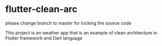 # flutter-clean-arc
please change branch to master for locking the source code

This project is an weather app that is an example of clean architecture in Flutter framework and Dart language
